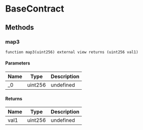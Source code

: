 # BaseContract









## Methods

### map3

```solidity
function map3(uint256) external view returns (uint256 val1)
```





#### Parameters

| Name | Type | Description |
|---|---|---|
| _0 | uint256 | undefined |

#### Returns

| Name | Type | Description |
|---|---|---|
| val1 | uint256 | undefined |




